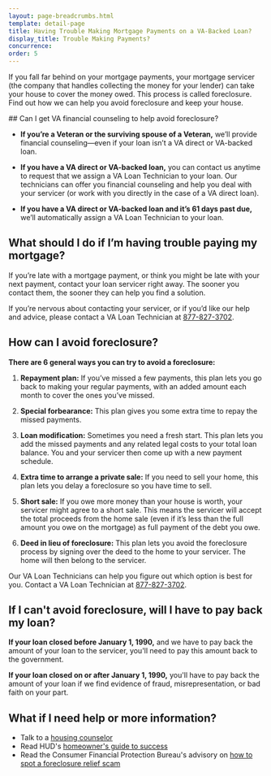 ```yaml
---
layout: page-breadcrumbs.html
template: detail-page
title: Having Trouble Making Mortgage Payments on a VA-Backed Loan?
display_title: Trouble Making Payments?
concurrence:
order: 5
---
```


<div class="va-introtext">

If you fall far behind on your mortgage payments, your mortgage servicer (the company that handles collecting the money for your lender) can take your house to cover the money owed. This process is called foreclosure. Find out how we can help you avoid foreclosure and keep your house.

</div>

<div class="feature" markdown=“1”>
## Can I get VA financial counseling to help avoid foreclosure?

- **If you’re a Veteran or the surviving spouse of a Veteran,** we’ll provide financial counseling—even if your loan isn’t a VA direct or VA-backed loan.

- **If you have a VA direct or VA-backed loan,** you can contact us anytime to request that we assign a VA Loan Technician to your loan. Our technicians can offer you financial counseling and help you deal with your servicer (or work with you directly in the case of a VA direct loan).

- **If you have a VA direct or VA-backed loan and it’s 61 days past due,** we’ll automatically assign a VA Loan Technician to your loan.

</div>

## What should I do if I’m having trouble paying my mortgage?

If you’re late with a mortgage payment, or think you might be late with your next payment, contact your loan servicer right away. The sooner you contact them, the sooner they can help you find a solution.

If you’re nervous about contacting your servicer, or if you’d like our help and advice, please contact a VA Loan Technician at <a href="tel:+18778273702">877-827-3702</a>.

## How can I avoid foreclosure?

**There are 6 general ways you can try to avoid a foreclosure:**

1. **Repayment plan:** If you’ve missed a few payments, this plan lets you go back to making your regular payments, with an added amount each month to cover the ones you’ve missed.

2. **Special forbearance:** This plan gives you some extra time to repay the missed payments.

3. **Loan modification:** Sometimes you need a fresh start. This plan lets you add the missed payments and any related legal costs to your total loan balance. You and your servicer then come up with a new payment schedule.

4. **Extra time to arrange a private sale:** If you need to sell your home, this plan lets you delay a foreclosure so you have time to sell.

5. **Short sale:** If you owe more money than your house is worth, your servicer might agree to a short sale. This means the servicer will accept the total proceeds from the home sale (even if it’s less than the full amount you owe on the mortgage) as full payment of the debt you owe.

6. **Deed in lieu of foreclosure:** This plan lets you avoid the foreclosure process by signing over the deed to the home to your servicer. The home will then belong to the servicer.

Our VA Loan Technicians can help you figure out which option is best for you. Contact a VA Loan Technician at <a href="tel:+18778273702">877-827-3702</a>.

## If I can't avoid foreclosure, will I have to pay back my loan?

**If your loan closed before January 1, 1990,** and we have to pay back the amount of your loan to the servicer, you'll need to pay this amount back to the government.

**If your loan closed on or after January 1, 1990,** you'll have to pay back the amount of your loan if we find evidence of fraud, misrepresentation, or bad faith on your part.

## What if I need help or more information?

- Talk to a [housing counselor](https://www.hud.gov/i_want_to/talk_to_a_housing_counselor)
- Read HUD's [homeowner's guide to success](https://www.hud.gov/sites/dfiles/Housing/documents/RevUpdHmownSuc121518fnl.pdf)
- Read the Consumer Financial Protection Bureau's advisory on [how to spot a foreclosure relief scam](https://www.consumerfinance.gov/about-us/blog/consumer-advisory-dont-fall-for-a-foreclosure-relief-scam-or-bogus-legal-help/)
